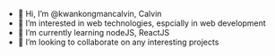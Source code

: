 - 👋 Hi, I’m @kwankongmancalvin, Calvin
- 👀 I’m interested in web technologies, espcially in web development
- 🌱 I’m currently learning nodeJS, ReactJS
- 💞️ I’m looking to collaborate on any interesting projects


<!---
kwankongmancalvin/kwankongmancalvin is a ✨ special ✨ repository because its `README.md` (this file) appears on your GitHub profile.
You can click the Preview link to take a look at your changes.
--->
